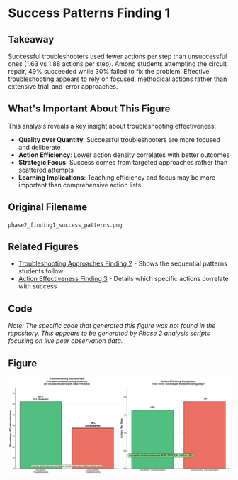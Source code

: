 # Success Patterns Finding 1

## Takeaway
Successful troubleshooters used fewer actions per step than unsuccessful ones (1.63 vs 1.88 actions per step). Among students attempting the circuit repair, 49% succeeded while 30% failed to fix the problem. Effective troubleshooting appears to rely on focused, methodical actions rather than extensive trial-and-error approaches.

## What's Important About This Figure
This analysis reveals a key insight about troubleshooting effectiveness:
- **Quality over Quantity**: Successful troubleshooters are more focused and deliberate
- **Action Efficiency**: Lower action density correlates with better outcomes
- **Strategic Focus**: Success comes from targeted approaches rather than scattered attempts
- **Learning Implications**: Teaching efficiency and focus may be more important than comprehensive action lists

## Original Filename
`phase2_finding1_success_patterns.png`

## Related Figures
- [Troubleshooting Approaches Finding 2](../Troubleshooting_Approaches_Finding_2/) - Shows the sequential patterns students follow
- [Action Effectiveness Finding 3](../Action_Effectiveness_Finding_3/) - Details which specific actions correlate with success

## Code
*Note: The specific code that generated this figure was not found in the repository. This appears to be generated by Phase 2 analysis scripts focusing on live peer observation data.*

## Figure

![Success Patterns Finding 1](./figure.png)